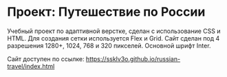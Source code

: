 # Проект: Путешествие по России

Учебный проект по адаптивной верстке, сделан с использование CSS и HTML. Для создания сетки используется Flex и Grid.
Сайт сделан под 4 разрешения 1280+, 1024, 768 и 320 пикселей. Основной шрифт Inter. 

Сайт доступен по ссылке: https://ssklv3o.github.io/russian-travel/index.html